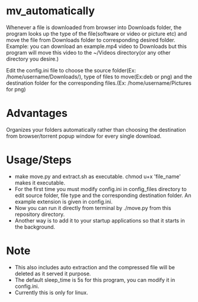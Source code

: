 # mv_automatically
Whenever a file is downloaded from browser into Downloads folder, the program looks up the type of the file(software or video or picture etc) and move the file from Downloads folder to corresponding desired folder.
Example: you can download an example.mp4 video to Downloads but this program will move this video to the ~/Videos directory(or any other directory you desire.)

Edit the config.ini file to choose the source folder(Ex: /home/username/Downloads/), type of files to move(Ex:deb or png) and the destination folder for the corresponding files.(Ex: /home/username/Pictures for png)

# Advantages
Organizes your folders automatically rather than choosing the destination from browser/torrent popup window for every single download.

# Usage/Steps
* make move.py and extract.sh as executable.
chmod u+x 'file_name' makes it executable.
* For the first time you must modify config.ini in config_files directory to edit source folder, file type and the corresponding destination folder.
An example extension is given in config.ini.
* Now you can run it directly from terminal by ./move.py from this repository directory.
* Another way is to add it to your startup applications so that it starts in the background.

# Note
* This also includes auto extraction and the compressed file will be deleted as it served it purpose.
* The default sleep_time is 5s for this program, you can modify it in config.ini.
* Currently this is only for linux.
